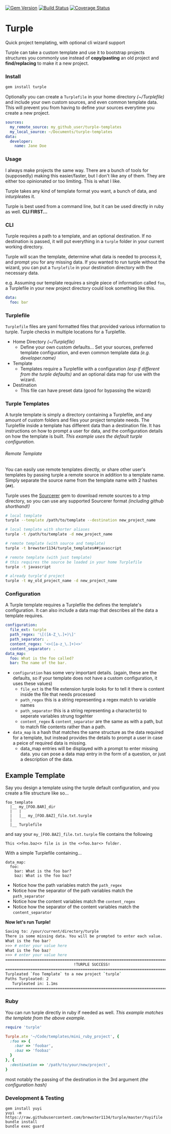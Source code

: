 [![Gem Version](https://badge.fury.io/rb/turple.svg)](http://badge.fury.io/rb/turple)
[![Build Status](https://travis-ci.org/brewster1134/turple.svg?branch=master)](https://travis-ci.org/brewster1134/turple)
[![Coverage Status](https://coveralls.io/repos/brewster1134/turple/badge.png)](https://coveralls.io/r/brewster1134/turple)

# Turple

Quick project templating, with optional cli wizard support

Turple can take a custom template and use it to bootstrap projects structures you commonly use instead of **copy/pasting** an old project and **find/replacing** to make it a new project.

### Install

```sh
gem install turple
```

Optionally you can create a `Turplefile` in your home directory *(~/Turplefile)* and include your own custom sources, and even common template data. This will prevent you from having to define your sources everytime you create a new project.

```yaml
sources:
  my_remote_source: my_github_user/turple-templates
  my_local_source: ~/Documents/turple-templates
data:
  developer:
    name: Jane Doe
```

### Usage

I always make projects the same way. There are a bunch of tools for (supposedly) making this easier/faster, but I don't like any of them. They are either too opinionated or too limiting. This is what I like.

Turple takes any kind of template format you want, a bunch of data, and in*turple*ates it.

Turple is best used from a command line, but it can be used directly in ruby as well. **CLI FIRST...**

### CLI

Turple requires a path to a template, and an optional destination. If no destination is passed, it will put everything in a `turple` folder in your current working directory.

Turple will scan the template, determine what data is needed to process it, and prompt you for any missing data. If you wanted to run turple without the wizard, you can put a `Turplefile` in your destination directory with the necessary data.

e.g. Assuming our template requires a single piece of information called `foo`, a Turplefile in your new project directory could look something like this.

```yaml
data:
  foo: bar
```

### Turplefile

`Turplefile` files are yaml formatted files that provided various information to turple.  Turple checks in multiple locations for a Turplefile.

* Home Directory *(~/Turplefile)*
  * Define your own custom defaults...  Set your sources, preferred template configuration, and even common template data *(e.g. developer.name)*
* Template
  * Templates require a Turplefile with a configuration *(esp if different from the turple defaults)* and an optional data map for use with the wizard.
* Destination
  * This file can have preset data (good for bypassing the wizard)

### Turple Templates

A turple template is simply a directory containing a Turplefile, and any amount of custom folders and files your project template needs. The Turplefile inside a template has different data than a destination file. It has instructions on how to prompt a user for data, and the configuration details on how the template is built. _This example uses the default turple configuration._

###### Remote Template

You can easily use remote templates directly, or share other user's templates by passing turple a remote source in addition to a template name. Simply separate the source name from the template name with 2 hashes (`##`).

Turple uses the [Sourcerer](https://github.com/brewster1134/sourcerer) gem to download remote sources to a tmp directory, so you can use any supported Sourcerer format *(including github shorthand!)*

```sh
# local template
turple --template /path/to/template --destination new_project_name

# local template with shorter aliases
turple -t /path/to/template -d new_project_name

# remote template (with source and template)
turple -t brewster1134/turple_templates##javascript

# remote template (with just template)
# this requires the source be loaded in your home Turplefile
turple -t javascript

# already turple'd project
turple -t my_old_project_name -d new_project_name
```

### Configuration

A Turple template requires a Turplefile the defines the template's configuration.  It can also include a data map that describes all the data a template requires.

```yaml
configuration:
  file_ext: turple
  path_regex: '\[([A-Z_\.]+)\]'
  path_separator: .
  content_regex: '<>([a-z_\.]+)<>'
  content_separator: .
data_map:
  foo: What is the foo called?
  bar: The name of the bar.
```

* `configuration` has some very important details. (again, these are the defaults, so if your template does not have a custom configuration, it uses these values)
  * `file_ext` is the file extension turple looks for to tell it there is content inside the file that needs processed
  * `path_regex` this is a string representing a regex match to variable names
  * `path_separator` this is a string representing a character(s) to seperate variables strung togehter
  * `content_regex` & `content_separator` are the same as with a path, but to match file contents rather than a path.
* `data_map` is a hash that matches the same structure as the data required for a template, but instead provides the details to prompt a user in case a peice of required data is missing.
  * data_map entries will be displayed with a prompt to enter missing data.  you can pose a data map entry in the form of a question, or just a description of the data.

## Example Template

Say you design a template using the turple default configuration, and you create a file structure like so...

```
foo_template
  |__ my_[FOO.BAR]_dir
  |   |
  |   |__ my_[FOO.BAZ]_file.txt.turple
  |
  |__ Turplefile
```

and say your `my_[FOO.BAZ]_file.txt.turple` file contains the following

```
This <>foo.baz<> file is in the <>foo.bar<> folder.
```

With a simple Turplefile containing...

```
data_map:
  foo:
    bar: What is the foo bar?
    baz: What is the foo baz?
```

* Notice how the path variables match the `path_regex`
* Notice how the separator of the path variables match the `path_separator`
* Notice how the content variables match the `content_regex`
* Notice how the separator of the content variables match the `content_separator`

**Now let's run Turple!**

```sh
Saving to: /your/current/directory/turple
There is some missing data. You will be prompted to enter each value.
What is the foo bar?
>>> # enter your value here
What is the foo baz?
>>> # enter your value here
================================================================================
                              !TURPLE SUCCESS!
================================================================================
Turpleated `Foo Template` to a new project `turple`
Paths Turpleated: 2
   Turpleated in: 1.1ms
================================================================================
```

### Ruby

You can run turple directly in ruby if needed as well. _This example matches the template from the above example._

```ruby
require 'turple'

Turple.ate '~/Code/templates/mini_ruby_project', {
  :foo => {
    :bar => 'foobar',
    :baz => 'foobaz'
  }
}, {
  :destination => '/path/to/your/new/project',
}
```

most notably the passing of the destination in the 3rd argument _(the configuration hash)_

### Development & Testing

```shell
gem install yuyi
yuyi -m https://raw.githubusercontent.com/brewster1134/turple/master/Yuyifile
bundle install
bundle exec guard
```
